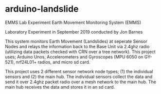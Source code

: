 # arduino-landslide

EMMS Lab Experiment
Earth Movement Monitoring System (EMMS) 

Laboratory Experiment in September 2019 
conducted by Jon Barnes

This system monitors Earth Movement (Landslides) at seperate Sensor Nodes and relays the information back to the Base Unit via 2.4ghz radio (utilizing data packets checked with CRN over a tree network). This project uses; Arduino Unos, Accelerometers and Gyroscopes (MPU 6050 on GY-521), nrf24L01+ radios, and micro sd card.

This project uses 2 different sensor network node types; (1) the individual sensors and (2) the main hub. 
The individual sensors collect the data and send it over 2.4ghz packet radio over a mesh network to the main hub. The main hub receives the data amd stores it in an sd card.
